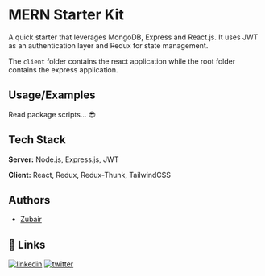 # MERN Starter Kit

A quick starter that leverages MongoDB, Express and React.js. It uses JWT as an authentication layer and Redux for state management.

The `client` folder contains the react application while the root folder contains the express application.

## Usage/Examples

Read package scripts... 😎

## Tech Stack

**Server:** Node.js, Express.js, JWT

**Client:** React, Redux, Redux-Thunk, TailwindCSS

## Authors

- [Zubair](https://grizzlybit.dev/about)

## 🔗 Links

[![linkedin](https://img.shields.io/badge/linkedin-0A66C2?style=for-the-badge&logo=linkedin&logoColor=white)](https://www.linkedin.com/in/zubair1024/)
[![twitter](https://img.shields.io/badge/twitter-1DA1F2?style=for-the-badge&logo=twitter&logoColor=white)](https://twitter.com/zubair1024)
